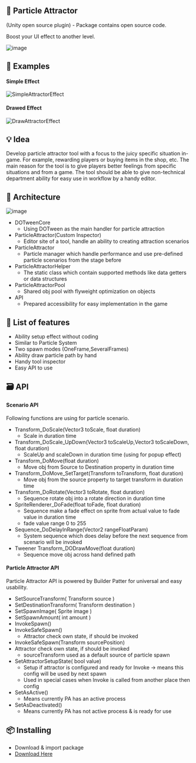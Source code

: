 :rocket: Particle Attractor
---------
(Unity open source plugin) - Package contains open source code.

Boost your UI effect to another level.

![image](https://user-images.githubusercontent.com/14979589/73867506-8ccbbc80-484f-11ea-8df4-aa3fcee711c2.png)

:page_facing_up: Examples
--------- 
#### Simple Effect
![SimpleAttractorEffect](https://user-images.githubusercontent.com/14979589/73284387-29adaa80-41fd-11ea-8229-16e46664aa7a.gif)

#### Drawed Effect 
![DrawAttractorEffect](https://user-images.githubusercontent.com/14979589/73284391-2aded780-41fd-11ea-8573-99ed373e4bda.gif)

:bulb: Idea
---------
Develop particle attractor tool with a focus to the juicy specific situation in-game. For example, rewarding players or buying items in the shop, etc. The main reason for the tool is to give players better feelings from specific situations and from a game. The tool should be able to give non-technical department ability for easy use in workflow by a handy editor.

:pushpin: Architecture
---------
![image](https://user-images.githubusercontent.com/14979589/73868104-8f7ae180-4850-11ea-83e3-bb6a8cde332d.png)

* DOTweenCore
  * Using DOTween as the main handler for particle attraction 
* ParticleAttractor(Custom Inspector)
  * Editor site of a tool, handle an ability to creating attraction scenarios
* ParticleAttractor
  * Particle manager which handle performance and use pre-defined particle scenarios from the stage before
* ParticleAttractorHelper
  * The static class which contain supported methods like data getters or data structures
* ParticleAttractorPool
  * Shared obj pool with flyweight optimization on objects 
* API
  * Prepared accessibility for easy implementation in the game
  
:pencil: List of features 
---------
* Ability setup effect without coding
* Similar to Particle System
* Two spawn modes (OneFrame,SeveralFrames)
* Ability draw particle path by hand
* Handy tool inspector
* Easy API to use

:card_file_box: API
---------
#### Scenario API
Following functions are using for particle scenario.

* Transform_DoScale(Vector3 toScale, float duration)
  * Scale in duration time
* Transform_DoScale_UpDown(Vector3 toScaleUp,Vector3 toScaleDown, float duration)
  * ScaleUp and scaleDown in duration time (using for popup effect)
* Transform_DoMove(float duration)
  * Move obj from Source to Destination property in duration time
* Transform_DoMove_SetTarget(Transform toTransform, float duration)
  * Move obj from the source property to target transform in duration time
* Transform_DoRotate(Vector3 toRotate, float duration)
  * Sequence rotate obj into a rotate direction in duration time 
* SpriteRenderer_DoFade(float toFade, float duration)
  * Sequence make a fade effect on sprite from actual value to fade value in duration time
  * fade value range 0 to 255
* Sequence_DoDelayInRange(Vector2 rangeFloatParam)
  * System sequence which does delay before the next sequence from scenario will be invoked
* Tweener Transform_DODrawMove(float duration)
  * Sequence move obj across hand defined path

#### Particle Attractor API
Particle Attractor API is powered by Builder Patter for universal and easy usability.

* SetSourceTransform( Transform source )
* SetDestinationTransform( Transform destination )
* SetSpawnImage( Sprite image )
* SetSpawnAmount( int amount )
* InvokeSpawn()
* InvokeSafeSpawn()
  * Attractor check own state, if should be invoked
* InvokeSafeSpawn(Transform sourcePosition)
* Attractor check own state, if should be invoked
  * sourceTransform used as a default source of particle spawn
* SetAttractorSetupState( bool value)
  * Setup if attractor is configured and ready for Invoke → means this config will be used by next spawn
  * Used in special cases when Invoke is called from another place then config
* SetAsActive()
  * Means currently PA has an active process
* SetAsDeactivated()
  * Means currently PA has not active process & is ready for use

:package: Installing
---------
* Download & import package
* [Download Here](https://github.com/AdrianOrcik/Unity_Plugin_TodoIst)
